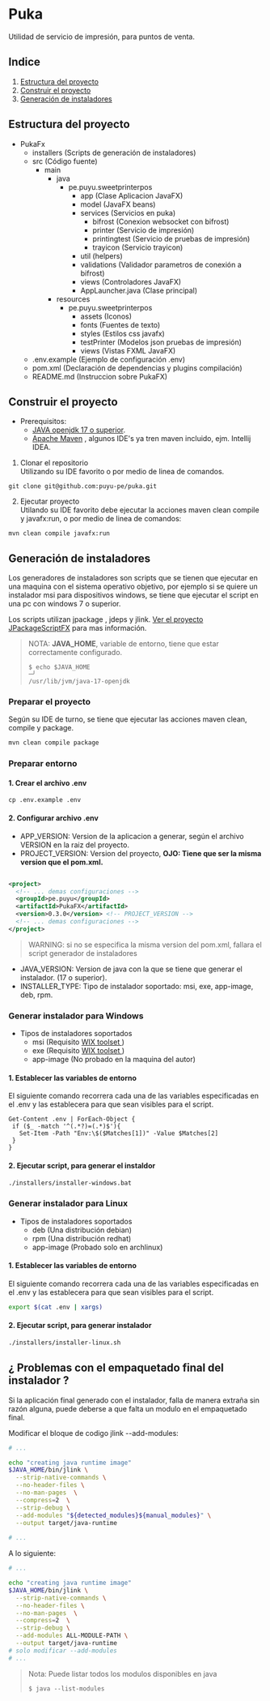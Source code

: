 # Puka

Utilidad de servicio de impresión, para puntos de venta.

## Indice

1. [Estructura del proyecto](#estructura-del-proyecto)
2. [Construir el proyecto](#construir-el-proyecto)
3. [Generación de instaladores](#generación-de-instaladores)

## Estructura del proyecto

- PukaFx
  - installers (Scripts de generación de instaladores)
  - src (Código fuente)
    - main
      - java
        - pe.puyu.sweetprinterpos
          - app (Clase Aplicacion JavaFX)
          - model (JavaFX beans)
          - services (Servicios en puka)
            - bifrost (Conexion websocket con bifrost)
            - printer (Servicio de impresión)
            - printingtest (Servicio de pruebas de impresión)
            - trayicon (Servicio trayicon)
          - util (helpers)
          - validations (Validador parametros de conexión a bifrost)
          - views (Controladores JavaFX)
          - AppLauncher.java (Clase principal)
      - resources
        - pe.puyu.sweetprinterpos
          - assets (Iconos)
          - fonts (Fuentes de texto)
          - styles (Estilos css javafx)
          - testPrinter (Modelos json pruebas de impresión)
          - views (Vistas FXML JavaFX)
  - .env.example (Ejemplo de configuración .env)
  - pom.xml (Declaración de dependencias y plugins compilación)
  - README.md (Instruccion sobre PukaFX)

## Construir el proyecto

* Prerequisitos:
  * [JAVA openjdk 17 o superior](https://ed.team/blog/instalar-openjdk-en-linux).
  * [Apache Maven](https://ubunlog.com/apache-maven-instalacion-ubuntu/) , algunos IDE's ya tren maven incluido, ejm.
    Intellij IDEA.

1. Clonar el repositorio<br>
   Utilizando su IDE favorito o por medio de linea de comandos.

```
git clone git@github.com:puyu-pe/puka.git
```

2. Ejecutar proyecto<br>
   Utilando su IDE favorito debe ejecutar la acciones maven clean
   compile y javafx:run, o por medio de linea de comandos:

```
mvn clean compile javafx:run
```

## Generación de instaladores

Los generadores de instaladores son scripts que se tienen que ejecutar
en una maquina con el sistema operativo objetivo, por ejemplo si se quiere
un instalador msi para dispositivos windows, se tiene que ejecutar el script
en una pc con windows 7 o superior.<br>

Los scripts utilizan jpackage , jdeps y jlink.
[Ver el proyecto JPackageScriptFX](https://github.com/dlemmermann/JPackageScriptFX.git)
para mas información.

> NOTA: **JAVA_HOME**, variable de entorno, tiene que estar correctamente configurado.
> ``` 
> $ echo $JAVA_HOME                                                                                                                            ─╯
>/usr/lib/jvm/java-17-openjdk 
> ```

### Preparar el proyecto

Según su IDE de turno, se tiene que ejecutar las acciones maven
clean, compile y package.

```bash
mvn clean compile package
```

### Preparar entorno

#### 1. Crear el archivo .env

```
cp .env.example .env
```

#### 2. Configurar archivo .env

* APP_VERSION: Version de la aplicacion a generar, según el archivo
  VERSION en la raiz del proyecto.
* PROJECT_VERSION: Version del proyecto,
  **OJO: Tiene que ser la misma version que el pom.xml.**

```xml

<project>
  <!-- ... demas configuraciones -->
  <groupId>pe.puyu</groupId>
  <artifactId>PukaFX</artifactId>
  <version>0.3.0</version> <!-- PROJECT_VERSION -->
  <!-- ... demas configuraciones -->
</project>
```

> WARNING: si no se especifica la misma version del pom.xml, fallara el script generador de instaladores

* JAVA_VERSION: Version de java con la que se tiene que generar
  el instalador. (17 o superior).
* INSTALLER_TYPE: Tipo de instalador soportado: msi, exe, app-image, deb, rpm.

### Generar instalador para Windows

* Tipos de instaladores soportados
  * msi (Requisito [WIX toolset ](https://wixtoolset.org))
  * exe (Requisito [WIX toolset ](https://wixtoolset.org))
  * app-image (No probado en la maquina del autor)

#### 1. Establecer las variables de entorno

El siguiente comando recorrera cada una de las variables especificadas
en el .env y las establecera para que sean visibles para el script.

```shell
Get-Content .env | ForEach-Object {
 if ($_ -match '^(.*?)=(.*)$'){
   Set-Item -Path "Env:\$($Matches[1])" -Value $Matches[2]
 }
}
```

#### 2. Ejecutar script, para generar el instaldor

```bash
./installers/installer-windows.bat
```

### Generar instalador para Linux

* Tipos de instaladores soportados
  * deb (Una distribución debian)
  * rpm (Una distribución redhat)
  * app-image (Probado solo en archlinux)

#### 1. Establecer las variables de entorno

El siguiente comando recorrera cada una de las variables especificadas
en el .env y las establecera para que sean visibles para el script.

```bash
export $(cat .env | xargs)
```

#### 2. Ejecutar script, para generar instalador

```bash
./installers/installer-linux.sh
```

## ¿ Problemas con el empaquetado final del instalador ?
Si la aplicación final generado con el instalador, falla de manera extraña
sin razón alguna, puede deberse a que falta un modulo en el empaquetado final.

Modificar el bloque de codigo jlink --add-modules:
```bash
# ...

echo "creating java runtime image"
$JAVA_HOME/bin/jlink \
  --strip-native-commands \
  --no-header-files \
  --no-man-pages  \
  --compress=2  \
  --strip-debug \
  --add-modules "${detected_modules}${manual_modules}" \
  --output target/java-runtime
  
# ...
```
A lo siguiente:
```bash
# ...

echo "creating java runtime image"
$JAVA_HOME/bin/jlink \
  --strip-native-commands \
  --no-header-files \
  --no-man-pages  \
  --compress=2  \
  --strip-debug \
  --add-modules ALL-MODULE-PATH \
  --output target/java-runtime
# solo modificar --add-modules 
# ...
```

> Nota: Puede listar todos los modulos disponibles en java
> ``` 
> $ java --list-modules 
> ```
